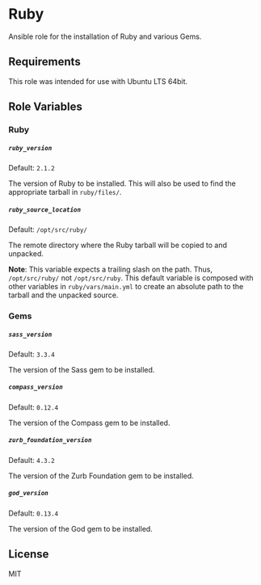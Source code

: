 Ruby
=========
Ansible role for the installation of Ruby and various Gems.

Requirements
------------
This role was intended for use with Ubuntu LTS 64bit.

Role Variables
--------------
### Ruby

##### `ruby_version`
Default: `2.1.2`

The version of Ruby to be installed. This will also be used to find the appropriate tarball in `ruby/files/`.

##### `ruby_source_location`
Default: `/opt/src/ruby/`

The remote directory where the Ruby tarball will be copied to and unpacked.

**Note**: This variable expects a trailing slash on the path. Thus, `/opt/src/ruby/` not `/opt/src/ruby`. This default variable is composed with other variables in `ruby/vars/main.yml` to create an absolute path to the tarball and the unpacked source. 

### Gems

##### `sass_version`
Default: `3.3.4`

The version of the Sass gem to be installed.

##### `compass_version`
Default: `0.12.4`

The version of the Compass gem to be installed.

##### `zurb_foundation_version`
Default: `4.3.2`

The version of the Zurb Foundation gem to be installed.

##### `god_version`
Default: `0.13.4`

The version of the God gem to be installed.

License
-------
MIT
